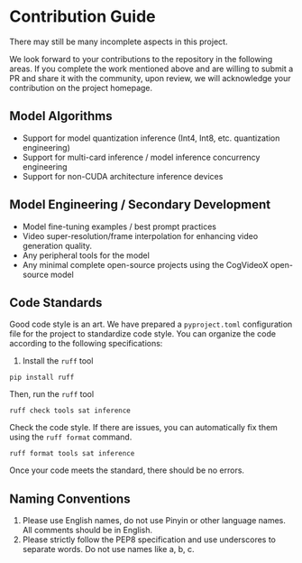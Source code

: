# Contribution Guide

There may still be many incomplete aspects in this project.

We look forward to your contributions to the repository in the following areas. If you complete the work mentioned above
and are willing to submit a PR and share it with the community, upon review, we
will acknowledge your contribution on the project homepage.

## Model Algorithms

- Support for model quantization inference (Int4, Int8, etc. quantization engineering)
- Support for multi-card inference / model inference concurrency engineering
- Support for non-CUDA architecture inference devices

## Model Engineering / Secondary Development

- Model fine-tuning examples / best prompt practices
- Video super-resolution/frame interpolation for enhancing video generation quality.
- Any peripheral tools for the model
- Any minimal complete open-source projects using the CogVideoX open-source model

## Code Standards

Good code style is an art. We have prepared a `pyproject.toml` configuration file for the project to standardize code
style. You can organize the code according to the following specifications:

1. Install the `ruff` tool

```shell
pip install ruff
```

Then, run the `ruff` tool

```shell
ruff check tools sat inference
```

Check the code style. If there are issues, you can automatically fix them using the `ruff format` command.

```shell
ruff format tools sat inference
```

Once your code meets the standard, there should be no errors.

## Naming Conventions
1. Please use English names, do not use Pinyin or other language names. All comments should be in English.
2. Please strictly follow the PEP8 specification and use underscores to separate words. Do not use names like a, b, c.

